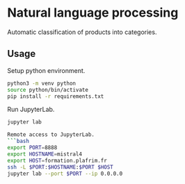 # Natural language processing
Automatic classification of products into categories.

## Usage
Setup python environment.
```bash
python3 -m venv python
source python/bin/activate
pip install -r requirements.txt
```

Run JupyterLab.
```bash
jupyter lab

Remote access to JupyterLab.
```bash
export PORT=8888
export HOSTNAME=mistral4
export HOST=formation.plafrim.fr
ssh -L $PORT:$HOSTNAME:$PORT $HOST
jupyter lab --port $PORT --ip 0.0.0.0
```
